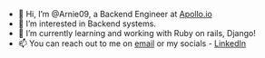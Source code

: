 - 👋 Hi, I’m @Arnie09, a Backend Engineer at [Apollo.io](https://apollo.io)
- 👀 I’m interested in Backend systems.
- 🌱 I’m currently learning and working with Ruby on rails, Django! 
- 📫 You can reach out to me on [email](mailto:arnabchanda964@gmail.com) or my socials - [LinkedIn](https://www.linkedin.com/in/arnab-chanda-aa671017a/)

<!---
Arnie09/Arnie09 is a ✨ special ✨ repository because its `README.md` (this file) appears on your GitHub profile.
You can click the Preview link to take a look at your changes.
--->
